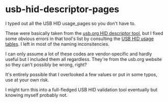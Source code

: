 # usb-hid-descriptor-pages

I typed out all the USB HID usage_pages so you don't have to.

These were basically taken from the [usb.org HID descriptor tool](https://www.usb.org/document-library/hid-descriptor-tool), but I fixed some obvious errors in that tool's list by consulting the [USB HID usage tables](https://www.usb.org/sites/default/files/hut1_13.pdf). I left in most of the naming inconsitencies.

I can only assume a lot of these codes are vendor-specific and hardly useful but I included them all regardless. They're from the usb.org website so they can't possibly be wrong, right?

It's entirely possible that I overlooked a few values or put in some typos, use at your own risk.

I might turn this into a full-fledged USB HID validation tool eventually but knowing myself probably not.

